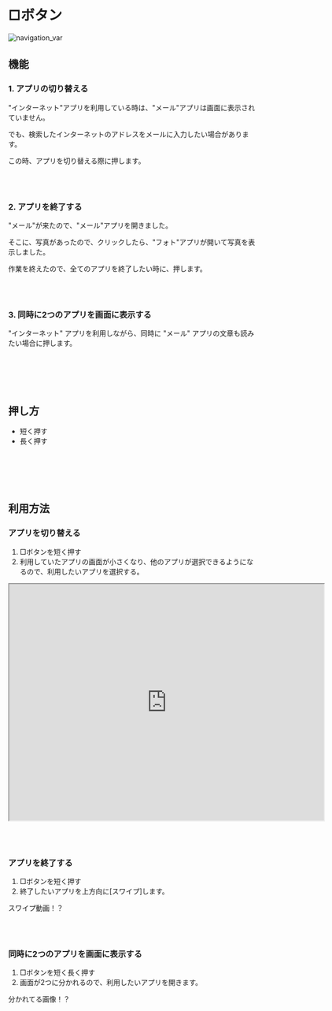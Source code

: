 # □ボタン

![navigation_var](http://drive.google.com/uc?export=view&id=1N65V2xlXvFlJ8l3DiL0AIqw1XeLnnPbJ)

## 機能

### 1. アプリの切り替える

"インターネット"アプリを利用している時は、"メール"アプリは画面に表示されていません。

でも、検索したインターネットのアドレスをメールに入力したい場合があります。

この時、アプリを切り替える際に押します。

<br><br>

### 2. アプリを終了する

"メール"が来たので、"メール"アプリを開きました。

そこに、写真があったので、クリックしたら、"フォト"アプリが開いて写真を表示しました。

作業を終えたので、全てのアプリを終了したい時に、押します。

<br><br>

### 3. 同時に2つのアプリを画面に表示する

"インターネット" アプリを利用しながら、同時に "メール" アプリの文章も読みたい場合に押します。


<br><br><br><br>

## 押し方

  * 短く押す
  * 長く押す


<br><br><br><br>

## 利用方法

### アプリを切り替える

  1. □ボタンを短く押す
  2. 利用していたアプリの画面が小さくなり、他のアプリが選択できるようになるので、利用したいアプリを選択する。

<iframe src="https://drive.google.com/file/d/1pQFgc1CaPq5ye4rWsRyhTVF6Tzvp90xh/preview" width="640" height="480"></iframe>

<br><br>

### アプリを終了する

  1. □ボタンを短く押す
  2. 終了したいアプリを上方向に[スワイプ]します。

[]()スワイプ動画！？

<br><br>

### 同時に2つのアプリを画面に表示する

  1. □ボタンを短く長く押す
  2. 画面が2つに分かれるので、利用したいアプリを開きます。

[]()分かれてる画像！？



<!--
タップ
ダブルタップ
ロングタップ
スワイプ
フリック
タッチアンドホールド
ドラッグ
ピンチアウト
ピンチイン
https://www.youtube.com/watch?v=2c5j6ZJ7Vb4
  -->

